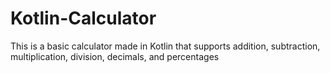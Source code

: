 # Kotlin-Calculator
This is a basic calculator made in Kotlin that supports addition, subtraction, multiplication, division, decimals, and percentages
